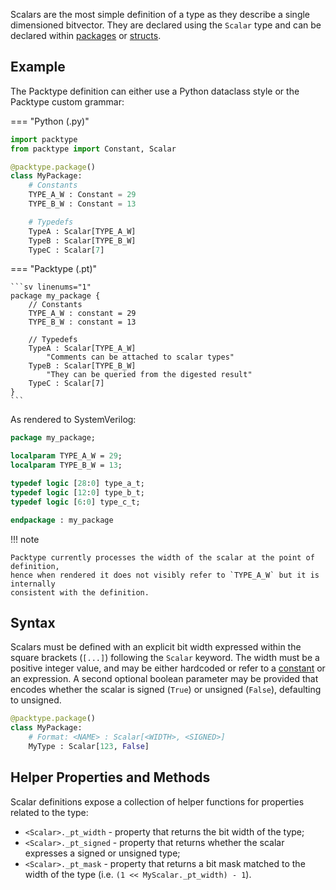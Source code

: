 Scalars are the most simple definition of a type as they describe a single
dimensioned bitvector. They are declared using the `Scalar` type and can be
declared within [packages](package.md) or [structs](struct.md).

## Example

The Packtype definition can either use a Python dataclass style or the Packtype
custom grammar:

=== "Python (.py)"

  ```python linenums="1"
  import packtype
  from packtype import Constant, Scalar

  @packtype.package()
  class MyPackage:
      # Constants
      TYPE_A_W : Constant = 29
      TYPE_B_W : Constant = 13

      # Typedefs
      TypeA : Scalar[TYPE_A_W]
      TypeB : Scalar[TYPE_B_W]
      TypeC : Scalar[7]
  ```

=== "Packtype (.pt)"

    ```sv linenums="1"
    package my_package {
        // Constants
        TYPE_A_W : constant = 29
        TYPE_B_W : constant = 13

        // Typedefs
        TypeA : Scalar[TYPE_A_W]
            "Comments can be attached to scalar types"
        TypeB : Scalar[TYPE_B_W]
            "They can be queried from the digested result"
        TypeC : Scalar[7]
    }
    ```

As rendered to SystemVerilog:

```sv linenums="1"
package my_package;

localparam TYPE_A_W = 29;
localparam TYPE_B_W = 13;

typedef logic [28:0] type_a_t;
typedef logic [12:0] type_b_t;
typedef logic [6:0] type_c_t;

endpackage : my_package
```

!!! note

    Packtype currently processes the width of the scalar at the point of definition,
    hence when rendered it does not visibly refer to `TYPE_A_W` but it is internally
    consistent with the definition.

## Syntax

Scalars must be defined with an explicit bit width expressed within the square
brackets (`[...]`) following the `Scalar` keyword. The width must be a positive
integer value, and may be either hardcoded or refer to a [constant](constant.md)
or an expression. A second optional boolean parameter may be provided that
encodes whether the scalar is signed (`True`) or unsigned (`False`), defaulting
to unsigned.

```python
@packtype.package()
class MyPackage:
    # Format: <NAME> : Scalar[<WIDTH>, <SIGNED>]
    MyType : Scalar[123, False]
```

## Helper Properties and Methods

Scalar definitions expose a collection of helper functions for properties related
to the type:

 * `<Scalar>._pt_width` - property that returns the bit width of the type;
 * `<Scalar>._pt_signed` - property that returns whether the scalar expresses a
   signed or unsigned type;
 * `<Scalar>._pt_mask` - property that returns a bit mask matched to the width of
   the type (i.e. `(1 << MyScalar._pt_width) - 1`).
